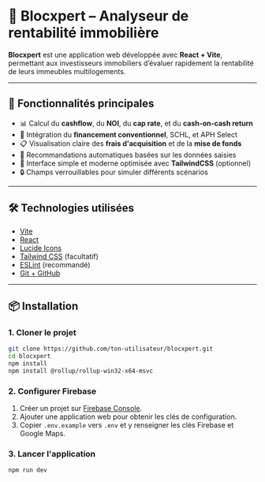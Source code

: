 # 🧠 Blocxpert – Analyseur de rentabilité immobilière

**Blocxpert** est une application web développée avec **React + Vite**, permettant aux investisseurs immobiliers d’évaluer rapidement la rentabilité de leurs immeubles multilogements.

---

## 🚀 Fonctionnalités principales

- 📊 Calcul du **cashflow**, du **NOI**, du **cap rate**, et du **cash-on-cash return**
- 🏦 Intégration du **financement conventionnel**, SCHL, et APH Select
- 📋 Visualisation claire des **frais d'acquisition** et de la **mise de fonds**
- 💬 Recommandations automatiques basées sur les données saisies
- 🧠 Interface simple et moderne optimisée avec **TailwindCSS** (optionnel)
- 🔒 Champs verrouillables pour simuler différents scénarios

---

## 🛠️ Technologies utilisées

- [Vite](https://vitejs.dev/)
- [React](https://reactjs.org/)
- [Lucide Icons](https://lucide.dev/)
- [Tailwind CSS](https://tailwindcss.com/) (facultatif)
- [ESLint](https://eslint.org/) (recommandé)
- [Git + GitHub](https://github.com/)

---

## 📦 Installation

### 1. Cloner le projet

```bash
git clone https://github.com/ton-utilisateur/blocxpert.git
cd blocxpert
npm install
npm install @rollup/rollup-win32-x64-msvc
```

### 2. Configurer Firebase

1. Créer un projet sur [Firebase Console](https://console.firebase.google.com/).
2. Ajouter une application web pour obtenir les clés de configuration.
3. Copier `.env.example` vers `.env` et y renseigner les clés Firebase et Google Maps.

### 3. Lancer l'application

```bash
npm run dev
```